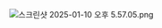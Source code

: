 ![스크린샷 2025-01-10 오후 5.57.05.png](..%2F..%2F..%2F..%2F%EC%8A%A4%ED%81%AC%EB%A6%B0%EC%83%B7%202025-01-10%20%EC%98%A4%ED%9B%84%205.57.05.png)
